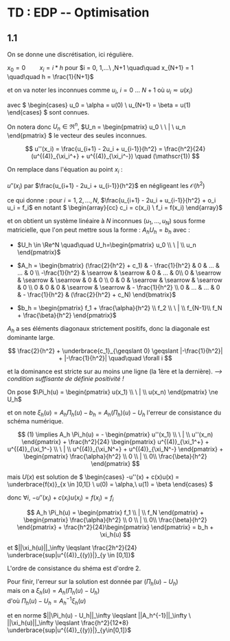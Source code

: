 # TD : EDP -- Optimisation

## 1.1

On se donne une discrétisation, ici régulière.

$x_0 = 0 \quad\quad x_i = i*h$ pour $i = 0, 1,...\ ,N+1 \quad\quad x_{N+1} = 1 \quad\quad h = \frac{1}{N+1}$ 

et on va noter les inconnues comme $u_i, \ i = 0\ ...\ N+1$ où $u_i \eqsim u(x_i)$

avec $
\begin{cases}
u_0 = \alpha = u(0) \\
u_{N+1} = \beta = u(1)
\end{cases}
$ sont connues.

On notera donc $U_n \in \Re^n$, $U_n = 
\begin{pmatrix}
u_0 \\
\ | \\
u_n
\end{pmatrix}
$
le vecteur des seules inconnues.

$$
u''(x_i) = \frac{u_{i+1} - 2u_i + u_{i-1}}{h^2} = \frac{h^2}{24}(u^{(4)}_{\xi_i^+} + u^{(4)}_{\xi_i^-}) \quad (\mathscr{1})
$$

On remplace dans l'équation au point $x_i$ :

$u''(x_i)$ par $\frac{u_{i+1} - 2u_i + u_{i-1}}{h^2}$ en négligeant les $\mathscr{O}(h^2)$

ce qui donne : pour $i = 1,2,...,N$, $\frac{u_{i+1} - 2u_i + u_{i-1}}{h^2} + o_i u_i = f_i$ en notant $
\begin{array}{cc}
c_i = c(x_i) \\
f_i = f(x_i)
\end{array}$

et on obtient un système linéaire à $N$ inconnues ($u_1,...,u_N$) sous forme matricielle, que l'on peut mettre sous la forme : $A_hU_h=b_h$ avec :

- $U_h \in \Re^N \quad\quad U_h=\begin{pmatrix}
  u_0 \\
  \ | \\
  u_n
  \end{pmatrix}$

- $A_h = 
  \begin{bmatrix}
  (\frac{2}{h^2} + c_1) & - \frac{1}{h^2} & 0 & ... & ... & 0 \\
  -\frac{1}{h^2} & \searrow & \searrow & 0 & ... & 0\\
  0 & \searrow & \searrow & \searrow & 0 & 0 \\
  0 & 0 & \searrow & \searrow & \searrow & 0 \\
  0 & 0 & 0 & \searrow & \searrow & - \frac{1}{h^2} \\
  0 & ... & ... & 0 & - \frac{1}{h^2} & (\frac{2}{h^2} + c_N)
  \end{bmatrix}$

- $b_h = 
  \begin{pmatrix}
  f_1 + \frac{\alpha}{h^2} \\
  f_2 \\
  \ | \\
  f_{N-1}\\
  f_N + \frac{\beta}{h^2} 
  \end{pmatrix}$

$A_h$ a ses éléments diagonaux strictement positifs, donc la diagonale est dominante large.

$$
\frac{2}{h^2} + \underbrace{c_1}_{\geqslant 0} \geqslant |-\frac{1}{h^2}| + |-\frac{1}{h^2}| \quad\quad \forall i
$$

et la dominance est stricte sur au moins une ligne (la 1ère et la dernière).
_--> condition suffisante de définie positivité !_

On pose $\Pi_h(u) = 
\begin{pmatrix}
u(x_1) \\
\ | \\
u(x_n)
\end{pmatrix} \ne U_h$

et on note $\xi_h(u) = A_h \Pi_h(u) - b_h = A_h(\Pi_h)(u) -U_h$ l'erreur de consistance du schéma numérique.

$$
(1) \implies A_h \Pi_h(u) = - 
\begin{pmatrix}
u''(x_1) \\
\ | \\
u''(x_n)
\end{pmatrix}
+
\frac{h^2}{24}
\begin{pmatrix}
u^{(4)}_{\xi_1^+} + u^{(4)}_{\xi_1^-} \\
\ | \\
u^{(4)}_{\xi_N^+} + u^{(4)}_{\xi_N^-}
\end{pmatrix} + 
\begin{pmatrix}
\frac{\alpha}{h^2} \\
0 \\
| \\
0\\
\frac{\beta}{h^2} 
\end{pmatrix}
$$

mais $U(x)$ est solution de $
\begin{cases}
-u''(x) + c(x)u(x) = \underbrace{f(x)}_{x \in ]0,1[} \\
u(0) = \alpha,\ u(1) = \beta
\end{cases}
$

donc $\forall i$, $-u''(x_i) + c(x_i)u(x_i) = f(x_i) = f_i$

$$
A_h \Pi_h(u) = 
\begin{pmatrix}
f_1 \\
| \\
f_N 
\end{pmatrix}
+
\begin{pmatrix}
\frac{\alpha}{h^2} \\
0 \\
| \\
0\\
\frac{\beta}{h^2} 
\end{pmatrix} +
\frac{h^2}{24}\begin{pmatrix}
\end{pmatrix} =
b_h + \xi_h(u)
$$

et $||\xi_h(u)||_\infty \leqslant \frac{2h^2}{24} \underbrace{sup|u^{(4)}_{(y)}|}_{y \in [0,1]}$

L'ordre de consistance du shéma est d'ordre 2.

Pour finir, l'erreur sur la solution est donnée par $(\Pi_h(u) - U_h)$ <br>
mais on a $\xi_h(u) = A_h(\Pi_h(u) - U_h)$ <br>
d'où $\Pi_h(u) - U_h = A_h^{-1} \xi_h(u)$

et en norme $||\Pi_h(u) - U_h||_\infty \leqslant ||A_h^{-1}||_\infty \  ||\xi_h(u)||_\infty \leqslant \frac{h^2}{12*8} \underbrace{sup|u^{(4)}_{(y)}|}_{y\in[0,1]}$